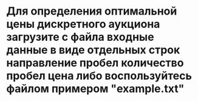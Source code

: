 # Для определения оптимальной цены дискретного аукциона загрузите с файла входные данные в виде отдельных строк направление пробел количество пробел цена либо воспользуйтесь файлом примером "example.txt"
